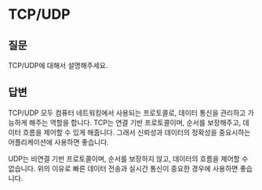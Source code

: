 # TCP/UDP
## 질문
TCP/UDP에 대해서 설명해주세요.

## 답변
TCP/UDP 모두 컴퓨터 네트워킹에서 사용되는 프로토콜로, 데이터 통신을 관리하고 가능하게 해주는 역할을 합니다.
TCP는 연결 기반 프로토콜이며, 순서를 보장해주고, 데이터 흐름을 제어할 수 있게 해줍니다.
그래서 신뢰성과 데이터의 정확성을 중요시하는 어플리케이션에 사용하면 좋습니다.

UDP는 비연결 기반 프로토콜이며, 순서를 보장하지 않고, 데이터의 흐름을 제어할 수 없습니다.
위의 이유로 빠른 데이터 전송과 실시간 통신이 중요한 경우에 사용하면 좋습니다.